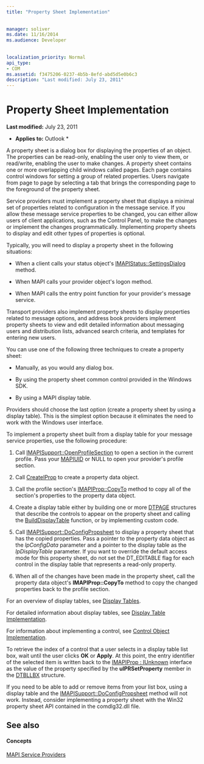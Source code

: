 ```yaml
---
title: "Property Sheet Implementation"
 
 
manager: soliver
ms.date: 11/16/2014
ms.audience: Developer
 
 
localization_priority: Normal
api_type:
- COM
ms.assetid: f3475206-0237-4b5b-8efd-abd5d5e0b6c3
description: "Last modified: July 23, 2011"
---
```


# Property Sheet Implementation

 **Last modified:** July 23, 2011 
  
 * **Applies to:** Outlook * 
  
A property sheet is a dialog box for displaying the properties of an object. The properties can be read-only, enabling the user only to view them, or read/write, enabling the user to make changes. A property sheet contains one or more overlapping child windows called pages. Each page contains control windows for setting a group of related properties. Users navigate from page to page by selecting a tab that brings the corresponding page to the foreground of the property sheet.
  
Service providers must implement a property sheet that displays a minimal set of properties related to configuration in the message service. If you allow these message service properties to be changed, you can either allow users of client applications, such as the Control Panel, to make the changes or implement the changes programmatically. Implementing property sheets to display and edit other types of properties is optional. 
  
Typically, you will need to display a property sheet in the following situations:
  
- When a client calls your status object's [IMAPIStatus::SettingsDialog](imapistatus-settingsdialog.md) method. 
    
- When MAPI calls your provider object's logon method.
    
- When MAPI calls the entry point function for your provider's message service.
    
Transport providers also implement property sheets to display properties related to message options, and address book providers implement property sheets to view and edit detailed information about messaging users and distribution lists, advanced search criteria, and templates for entering new users.
  
You can use one of the following three techniques to create a property sheet:
  
- Manually, as you would any dialog box.
    
- By using the property sheet common control provided in the Windows SDK.
    
- By using a MAPI display table.
    
Providers should choose the last option (create a property sheet by using a display table). This is the simplest option because it eliminates the need to work with the Windows user interface. 
  
To implement a property sheet built from a display table for your message service properties, use the following procedure:
  
1. Call [IMAPISupport::OpenProfileSection](imapisupport-openprofilesection.md) to open a section in the current profile. Pass your [MAPIUID](mapiuid.md) or NULL to open your provider's profile section. 
    
2. Call [CreateIProp](createiprop.md) to create a property data object. 
    
3. Call the profile section's [IMAPIProp::CopyTo](imapiprop-copyto.md) method to copy all of the section's properties to the property data object. 
    
4. Create a display table either by building one or more [DTPAGE](dtpage.md) structures that describe the controls to appear on the property sheet and calling the [BuildDisplayTable](builddisplaytable.md) function, or by implementing custom code. 
    
5. Call [IMAPISupport::DoConfigPropsheet](imapisupport-doconfigpropsheet.md) to display a property sheet that has the copied properties. Pass a pointer to the property data object as the  _lpConfigData_ parameter and a pointer to the display table as the  _lpDisplayTable_ parameter. If you want to override the default access mode for this property sheet, do not set the DT_EDITABLE flag for each control in the display table that represents a read-only property. 
    
6. When all of the changes have been made in the property sheet, call the property data object's **IMAPIProp::CopyTo** method to copy the changed properties back to the profile section. 
    
For an overview of display tables, see [Display Tables](display-tables.md). 
  
For detailed information about display tables, see [Display Table Implementation](display-table-implementation.md). 
  
For information about implementing a control, see [Control Object Implementation](control-object-implementation.md).
  
To retrieve the index of a control that a user selects in a display table list box, wait until the user clicks **OK** or **Apply**. At this point, the entry identifier of the selected item is written back to the [IMAPIProp : IUnknown](imapipropiunknown.md) interface as the value of the property specified by the **ulPRSetProperty** member in the [DTBLLBX](dtbllbx.md) structure. 
  
If you need to be able to add or remove items from your list box, using a display table and the [IMAPISupport::DoConfigPropsheet](imapisupport-doconfigpropsheet.md) method will not work. Instead, consider implementing a property sheet with the Win32 property sheet API contained in the comdlg32.dll file. 
  
## See also

#### Concepts

[MAPI Service Providers](mapi-service-providers.md)

